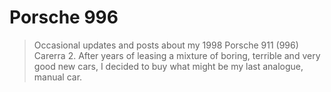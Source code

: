 # Porsche 996
> Occasional updates and posts about my 1998 Porsche 911 (996) Carerra 2. After years of leasing a mixture of boring, terrible and very good new cars, I decided to buy what might be my last analogue, manual car.